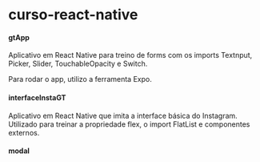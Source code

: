 # curso-react-native

#### gtApp ####

Aplicativo em React Native para treino de forms com os imports Textnput, Picker, Slider, TouchableOpacity e Switch.

Para rodar o app, utilizo a ferramenta Expo.


#### interfaceInstaGT ####

Aplicativo em React Native que imita a interface básica do Instagram. Utilizado para treinar a propriedade flex, o import FlatList e componentes externos.


#### modal ####